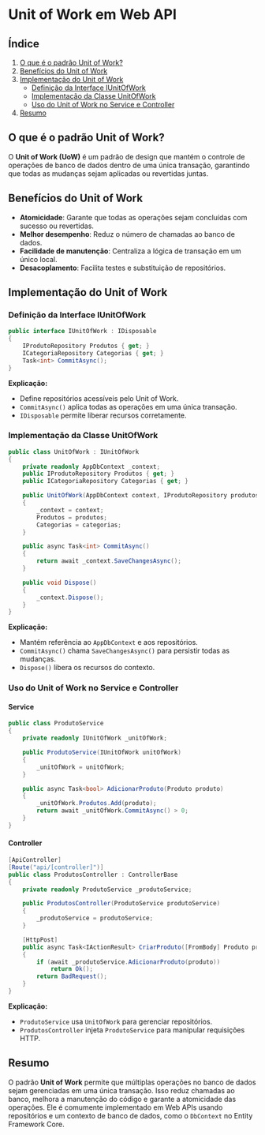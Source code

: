 # Unit of Work em Web API

## Índice
1. [O que é o padrão Unit of Work?](#o-que-é-o-padrão-unit-of-work)
2. [Benefícios do Unit of Work](#benefícios-do-unit-of-work)
3. [Implementação do Unit of Work](#implementação-do-unit-of-work)
   - [Definição da Interface IUnitOfWork](#definição-da-interface-iunitofwork)
   - [Implementação da Classe UnitOfWork](#implementação-da-classe-unitofwork)
   - [Uso do Unit of Work no Service e Controller](#uso-do-unit-of-work-no-service-e-controller)
4. [Resumo](#resumo)

## O que é o padrão Unit of Work?
O **Unit of Work (UoW)** é um padrão de design que mantém o controle de operações de banco de dados dentro de uma única transação, garantindo que todas as mudanças sejam aplicadas ou revertidas juntas.

## Benefícios do Unit of Work
- **Atomicidade**: Garante que todas as operações sejam concluídas com sucesso ou revertidas.
- **Melhor desempenho**: Reduz o número de chamadas ao banco de dados.
- **Facilidade de manutenção**: Centraliza a lógica de transação em um único local.
- **Desacoplamento**: Facilita testes e substituição de repositórios.

## Implementação do Unit of Work
### Definição da Interface IUnitOfWork
```csharp
public interface IUnitOfWork : IDisposable
{
    IProdutoRepository Produtos { get; }
    ICategoriaRepository Categorias { get; }
    Task<int> CommitAsync();
}
```
**Explicação:**
- Define repositórios acessíveis pelo Unit of Work.
- `CommitAsync()` aplica todas as operações em uma única transação.
- `IDisposable` permite liberar recursos corretamente.

### Implementação da Classe UnitOfWork
```csharp
public class UnitOfWork : IUnitOfWork
{
    private readonly AppDbContext _context;
    public IProdutoRepository Produtos { get; }
    public ICategoriaRepository Categorias { get; }

    public UnitOfWork(AppDbContext context, IProdutoRepository produtos, ICategoriaRepository categorias)
    {
        _context = context;
        Produtos = produtos;
        Categorias = categorias;
    }

    public async Task<int> CommitAsync()
    {
        return await _context.SaveChangesAsync();
    }

    public void Dispose()
    {
        _context.Dispose();
    }
}
```
**Explicação:**
- Mantém referência ao `AppDbContext` e aos repositórios.
- `CommitAsync()` chama `SaveChangesAsync()` para persistir todas as mudanças.
- `Dispose()` libera os recursos do contexto.

### Uso do Unit of Work no Service e Controller
#### Service
```csharp
public class ProdutoService
{
    private readonly IUnitOfWork _unitOfWork;

    public ProdutoService(IUnitOfWork unitOfWork)
    {
        _unitOfWork = unitOfWork;
    }

    public async Task<bool> AdicionarProduto(Produto produto)
    {
        _unitOfWork.Produtos.Add(produto);
        return await _unitOfWork.CommitAsync() > 0;
    }
}
```
#### Controller
```csharp
[ApiController]
[Route("api/[controller]")]
public class ProdutosController : ControllerBase
{
    private readonly ProdutoService _produtoService;

    public ProdutosController(ProdutoService produtoService)
    {
        _produtoService = produtoService;
    }

    [HttpPost]
    public async Task<IActionResult> CriarProduto([FromBody] Produto produto)
    {
        if (await _produtoService.AdicionarProduto(produto))
            return Ok();
        return BadRequest();
    }
}
```
**Explicação:**
- `ProdutoService` usa `UnitOfWork` para gerenciar repositórios.
- `ProdutosController` injeta `ProdutoService` para manipular requisições HTTP.

## Resumo
O padrão **Unit of Work** permite que múltiplas operações no banco de dados sejam gerenciadas em uma única transação. Isso reduz chamadas ao banco, melhora a manutenção do código e garante a atomicidade das operações. Ele é comumente implementado em Web APIs usando repositórios e um contexto de banco de dados, como o `DbContext` no Entity Framework Core.
